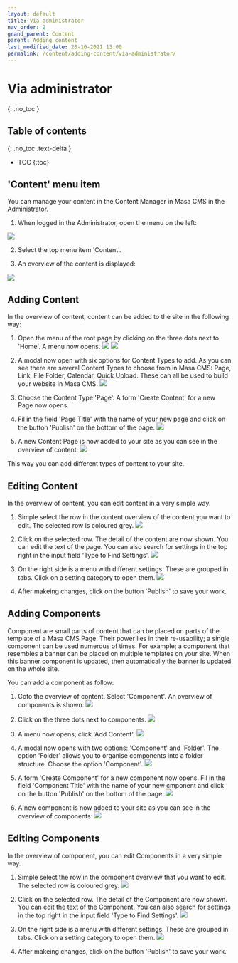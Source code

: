 ```yaml
---
layout: default
title: Via administrator
nav_order: 2
grand_parent: Content
parent: Adding content
last_modified_date: 20-10-2021 13:00
permalink: /content/adding-content/via-administrator/
---
```


# Via administrator
{: .no_toc }

## Table of contents
{: .no_toc .text-delta }

- TOC
{:toc}


## 'Content' menu item

You can manage your content in the Content Manager in Masa CMS in the Administrator.

1. When logged in the Administrator, open the menu on the left:

![](/assets/02_content/02_adding_content/02_via-administator/01_menu_item.png)

2. Select the top menu item 'Content'.

3. An overview of the content is displayed:

![](/assets/02_content/02_adding_content/02_via-administator/02_content_overview.png)

## Adding Content
In the overview of content, content can be added to the site in the following way:

1. Open the menu of the root page by clicking on the three dots next to 'Home'. A menu now opens.
![](/assets/02_content/02_adding_content/02_via-administator/03_three_dots_root.png)
![](/assets/02_content/02_adding_content/02_via-administator/04_three_dots_menu.png)

2. A modal now open with six options for Content Types to add. As you can see there are several Content Types to choose from in Masa CMS: Page, Link, File Folder, Calendar, Quick Upload. These can all be used to build your website in Masa CMS.
![](/assets/02_content/02_adding_content/02_via-administator/05_content_types.png)

3. Choose the Content Type 'Page'. A form 'Create Content' for a new Page now opens.

4. Fil in the field 'Page Title' with the name of your new page and click on the button 'Publish' on the bottom of the page.
![](/assets/02_content/02_adding_content/02_via-administator/06_create_content.png)

5. A new Content Page is now added to your site as you can see in the overview of content:
![](/assets/02_content/02_adding_content/02_via-administator/07_new_content.png)

This way you can add different types of content to your site.

## Editing Content
In the overview of content, you can edit content in a very simple way.

1. Simple select the row in the content overview of the content you want to edit. The selected row is coloured grey.
![](/assets/02_content/02_adding_content/02_via-administator/08_select_content.png)

2. Click on the selected row. The detail of the content are now shown. You can edit the text of the page. You can also search for settings in the top right in the input field 'Type to Find Settings'.
![](/assets/02_content/02_adding_content/02_via-administator/09_edit_content.png)

3. On the right side is a menu with different settings. These are grouped in tabs. Click on a setting category to open them. 
![](/assets/02_content/02_adding_content/02_via-administator/10_edit_settings.png)

4. After makeing changes, click on the button 'Publish' to save your work.

## Adding Components
Component are small parts of content that can be placed on parts of the template of a Masa CMS Page. Their power lies in their re-usability; a single component can be used numerous of times. For example; a component that resembles a banner can be placed on multiple templates on your site. When this banner component is updated, then automatically the banner is updated on the whole site.

You can add a component as follow:

1. Goto the overview of content. Select 'Component'. An overview of components is shown.
![](/assets/02_content/02_adding_content/02_via-administator/11_component_overview.png)

2. Click on the three dots next to components. 
![](/assets/02_content/02_adding_content/02_via-administator/12_component_dots.png)

3. A menu now opens; click 'Add Content'.
![](/assets/02_content/02_adding_content/02_via-administator/13_component_add_content.png)

4. A modal now opens with two options: 'Component' and 'Folder'. The option 'Folder' allows you to organise components into a folder structure. Choose the option 'Component'.
![](/assets/02_content/02_adding_content/02_via-administator/14_component_modal.png)

5. A form 'Create Component' for a new component now opens. Fil in the field 'Component Title' with the name of your new cmponent and click on the button 'Publish' on the bottom of the page.
![](/assets/02_content/02_adding_content/02_via-administator/15_component_create.png)

6. A new component is now added to your site as you can see in the overview of components:
![](/assets/02_content/02_adding_content/02_via-administator/16_overview_components_2.png)


## Editing Components
In the overview of component, you can edit Components in a very simple way.

1. Simple select the row in the component overview that you want to edit. The selected row is coloured grey.
![](/assets/02_content/02_adding_content/02_via-administator/17_overview_components_select.png)

2. Click on the selected row. The detail of the Component are now shown. You can edit the text of the Component. You can also search for settings in the top right in the input field 'Type to Find Settings'.
![](/assets/02_content/02_adding_content/02_via-administator/18_overview_component_edit.png)

3. On the right side is a menu with different settings. These are grouped in tabs. Click on a setting category to open them. 
![](/assets/02_content/02_adding_content/02_via-administator/19_component_settings.png)

4. After makeing changes, click on the button 'Publish' to save your work.